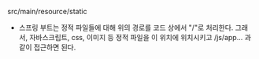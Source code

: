 src/main/resource/static

- 스프링 부트는 정적 파일들에 대해 위의 경로를 코드 상에서 "/"로 처리한다. 그래서, 자바스크립트, css, 이미지 등 정적 파일을 이 위치에 위치시키고 /js/app... 과 같이 접근하면 된다.